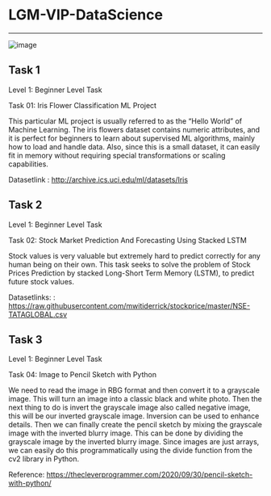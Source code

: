 # LGM-VIP-DataScience
---

![image](https://user-images.githubusercontent.com/68043263/130399415-e013a54e-818d-432e-b447-a9e408081cfd.png)


## Task 1

Level 1: Beginner Level Task

Task 01: Iris Flower Classification ML Project

This particular ML project is usually referred to as the “Hello World” of Machine Learning. The iris flowers dataset contains numeric attributes, and it is perfect for beginners to learn about supervised ML algorithms, mainly how to load and handle data. Also, since this is a small dataset, it can easily fit in memory without requiring special transformations or scaling capabilities.

Datasetlink : http://archive.ics.uci.edu/ml/datasets/Iris 


## Task 2

Level 1: Beginner Level Task

Task 02: Stock Market Prediction And Forecasting Using Stacked LSTM

Stock values is very valuable but extremely hard to predict correctly for any human being on their own. This task seeks to solve the problem of Stock Prices Prediction by stacked Long-Short Term Memory (LSTM), to predict future stock values.

Datasetlinks: : https://raw.githubusercontent.com/mwitiderrick/stockprice/master/NSE-TATAGLOBAL.csv


## Task 3

Level 1: Beginner Level Task

Task 04: Image to Pencil Sketch with Python

We need to read the image in RBG format and then convert it to a grayscale image. This will turn an image into a classic black and white photo. Then the next thing to do is invert the grayscale image also called negative image, this will be our inverted grayscale image. Inversion can be used to enhance details. Then we can finally create the pencil sketch by mixing the grayscale image with the inverted blurry image. This can be done by dividing the grayscale image by the inverted blurry image. Since images are just arrays, we can easily do this programmatically using the divide function from the cv2 library in Python. 

Reference: https://thecleverprogrammer.com/2020/09/30/pencil-sketch-with-python/
